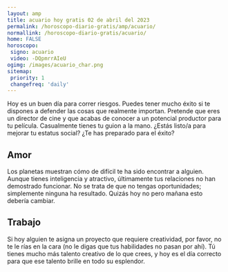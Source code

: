 ```yaml
---
layout: amp
title: acuario hoy gratis 02 de abril del 2023 
permalink: /horoscopo-diario-gratis/amp/acuario/
normallink: /horoscopo-diario-gratis/acuario/
home: FALSE
horoscopo:
 signo: acuario
 video: -DQpmrrAIeU
ogimg: /images/acuario_char.png
sitemap:
 priority: 1
 changefreq: 'daily'
---
```



Hoy es un buen día para correr riesgos. Puedes tener mucho éxito si te dispones a defender las cosas que realmente importan. Pretende que eres un director de cine y que acabas de conocer a un potencial productor para tu película. Casualmente tienes tu guion a la mano. ¿Estás listo/a para mejorar tu estatus social? ¿Te has preparado para el éxito?

## Amor

Los planetas muestran cómo de difícil te ha sido encontrar a alguien. Aunque tienes inteligencia y atractivo, últimamente tus relaciones no han demostrado funcionar. No se trata de que no tengas oportunidades; simplemente ninguna ha resultado. Quizás hoy no pero mañana esto debería cambiar.

## Trabajo

Si hoy alguien te asigna un proyecto que requiere creatividad, por favor, no te le rías en la cara (no le digas que tus habilidades no pasan por ahí). Tú tienes mucho más talento creativo de lo que crees, y hoy es el día correcto para que ese talento brille en todo su esplendor.